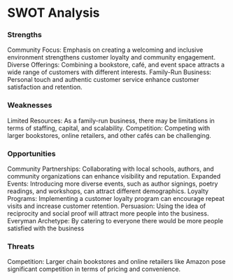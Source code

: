 # SWOT Analysis

### Strengths
Community Focus: Emphasis on creating a welcoming and inclusive environment strengthens customer loyalty and community engagement.
Diverse Offerings: Combining a bookstore, café, and event space attracts a wide range of customers with different interests.
Family-Run Business: Personal touch and authentic customer service enhance customer satisfaction and retention.

### Weaknesses
Limited Resources: As a family-run business, there may be limitations in terms of staffing, capital, and scalability.
Competition: Competing with larger bookstores, online retailers, and other cafés can be challenging.

### Opportunities
Community Partnerships: Collaborating with local schools, authors, and community organizations can enhance visibility and reputation.
Expanded Events: Introducing more diverse events, such as author signings, poetry readings, and workshops, can attract different demographics.
Loyalty Programs: Implementing a customer loyalty program can encourage repeat visits and increase customer retention.
Persuasion: Using the idea of reciprocity and social proof will attract more people into the business.
Everyman Archetype: By catering to everyone there would be more people satisfied with the business

### Threats
Competition: Larger chain bookstores and online retailers like Amazon pose significant competition in terms of pricing and convenience.